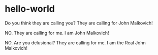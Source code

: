 # hello-world
Do you think they are calling you? They are calling for John Malkovich!

NO. They are calling for me. I am John Malkovich!

NO. Are you delusional? They are calling for me. I am the Real John Malkovich!
